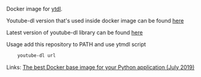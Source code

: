 Docker image for [ytdl](https://github.com/ytdl-org/youtube-dl).  

Youtube-dl version that's used inside docker image can be found [here](https://github.com/yantonov/ytdl/blob/master/docker/files/requirements.txt)  

Latest version of youtube-dl library can be found [here](https://github.com/ytdl-org/youtube-dl/blob/master/youtube_dl/version.py)

Usage add this repository to PATH and use ytmdl script

```bash
    youtube-dl url
```

Links:
[The best Docker base image for your Python application (July 2019)](https://pythonspeed.com/articles/base-image-python-docker-images/)
